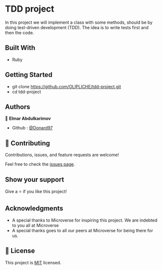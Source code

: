 # TDD project

In this project we will implement a class with some methods, should be by doing test-driven development (TDD). The idea is to write tests first and then the code. 
## Built With

- Ruby

## Getting Started

- git clone https://github.com/OLIPLICHE/tdd-project.git
- cd tdd-project
## Authors

👤 **Elmar Abdulkarimov**

- Github : [@Donard97](https://github.com/elmar8287)

## 🤝 Contributing

Contributions, issues, and feature requests are welcome!

Feel free to check the [issues page](https://github.com/OLIPLICHE/tdd-project/issues).

## Show your support

Give a ⭐️ if you like this project!

## Acknowledgments

- A special thanks to Microverse for inspiring this project. We are indebted to you all at Microverse
- A special thanks goes to all our peers at Microverse for being there for us.

## 📝 License

This project is [MIT](./MIT.md) licensed.
